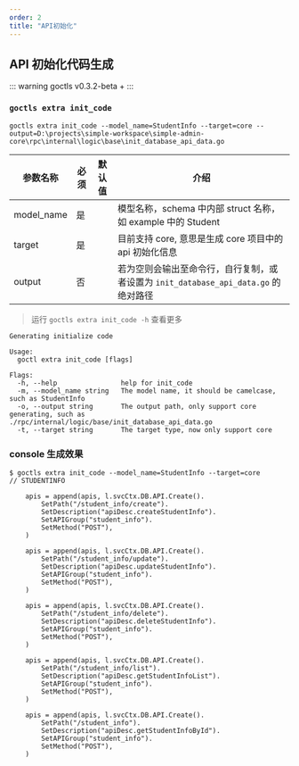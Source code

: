 ```yaml
---
order: 2
title: "API初始化"
---
```


## API 初始化代码生成

::: warning
goctls v0.3.2-beta +
:::

### `goctls extra init_code`

```shell
goctls extra init_code --model_name=StudentInfo --target=core --output=D:\projects\simple-workspace\simple-admin-core\rpc\internal\logic\base\init_database_api_data.go
```

| 参数名称   | 必须 | 默认值 | 介绍                                                                                |
| ---------- | ---- | ------ | ----------------------------------------------------------------------------------- |
| model_name | 是   |        | 模型名称，schema 中内部 struct 名称，如 example 中的 Student                        |
| target     | 是   |        | 目前支持 core, 意思是生成 core 项目中的 api 初始化信息                              |
| output     | 否   |        | 若为空则会输出至命令行，自行复制，或者设置为 `init_database_api_data.go` 的绝对路径 |

> 运行 `goctls extra init_code -h` 查看更多

```shell
Generating initialize code

Usage:
  goctl extra init_code [flags]

Flags:
  -h, --help                help for init_code
  -m, --model_name string   The model name, it should be camelcase, such as StudentInfo
  -o, --output string       The output path, only support core generating, such as ./rpc/internal/logic/base/init_database_api_data.go
  -t, --target string       The target type, now only support core
```

### console 生成效果

```text
$ goctls extra init_code --model_name=StudentInfo --target=core
// STUDENTINFO

    apis = append(apis, l.svcCtx.DB.API.Create().
        SetPath("/student_info/create").
        SetDescription("apiDesc.createStudentInfo").
        SetAPIGroup("student_info").
        SetMethod("POST"),
    )

    apis = append(apis, l.svcCtx.DB.API.Create().
        SetPath("/student_info/update").
        SetDescription("apiDesc.updateStudentInfo").
        SetAPIGroup("student_info").
        SetMethod("POST"),
    )

    apis = append(apis, l.svcCtx.DB.API.Create().
        SetPath("/student_info/delete").
        SetDescription("apiDesc.deleteStudentInfo").
        SetAPIGroup("student_info").
        SetMethod("POST"),
    )

    apis = append(apis, l.svcCtx.DB.API.Create().
        SetPath("/student_info/list").
        SetDescription("apiDesc.getStudentInfoList").
        SetAPIGroup("student_info").
        SetMethod("POST"),
    )

    apis = append(apis, l.svcCtx.DB.API.Create().
        SetPath("/student_info").
        SetDescription("apiDesc.getStudentInfoById").
        SetAPIGroup("student_info").
        SetMethod("POST"),
    )

```
